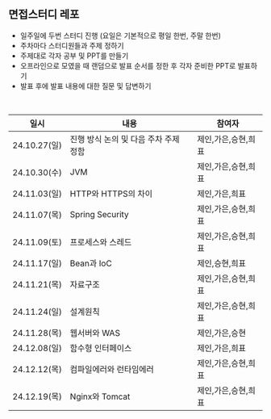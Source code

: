 ## 면접스터디 레포
- 일주일에 두번 스터디 진행 (요일은 기본적으로 평일 한번, 주말 한번)
- 주차마다 스터디원들과 주제 정하기
- 주제대로 각자 공부 및 PPT를 만들기
- 오프라인으로 모였을 때 랜덤으로 발표 순서를 정한 후 각자 준비한 PPT로 발표하기
- 발표 후에 발표 내용에 대한 질문 및 답변하기

<br>

| 일시 | 내용 | 참여자 |
| --- | --- | --- |
| 24.10.27(일) | 진행 방식 논의 및 다음 주차 주제 정함 | 제인,가은,승현,희표 |
| 24.10.30(수)| JVM | 제인,가은,승현,희표 |
| 24.11.03(일) | HTTP와 HTTPS의 차이 | 제인,가은,희표  |
| 24.11.07(목) | Spring Security | 제인,가은,승현,희표  |
| 24.11.09(토) | 프로세스와 스레드 | 제인,가은,승현,희표  |
| 24.11.17(일) | Bean과 IoC | 제인,승현,희표  |
| 24.11.21(목) | 자료구조 | 제인,가은,승현,희표  |
| 24.11.24(일) | 설계원칙 | 제인,가은,승현,희표  |
| 24.11.28(목) | 웹서버와 WAS | 제인,가은,승현 |
| 24.12.08(일) | 함수형 인터페이스 | 제인,가은,희표 |
| 24.12.12(목) | 컴파일에러와 런타임에러 | 제인,가은,승현,희표 |
| 24.12.19(목) | Nginx와 Tomcat | 제인,가은,승현,희표 |
